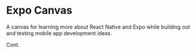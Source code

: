 # Expo Canvas

A canvas for learning more about React Native and Expo while building out and testing mobile app development ideas.

Cont.
